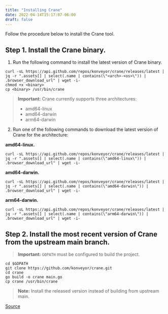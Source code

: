 ```yaml
---
title: "Installing Crane"
date: 2022-04-14T15:17:07-06:00
draft: false
---
```

Follow the procedure below to install the Crane tool.

## Step 1. Install the Crane binary.

1. Run the following command to install the latest version of Crane binary.
```
curl -sL https://api.github.com/repos/konveyor/crane/releases/latest |
jq -r ".assets[] | select(.name | contains(\"<arch>-<os>\")) | .browser_download_url" | wget -i-
chmod +x <binary>
cp <binary> /usr/bin/crane
```
> **Important:** Crane currently supports three architectures:
>- amd64-linux
>- amd64-darwin
>- arm64-darwin

2. Run one of the following commands to download the latest version of Crane for the architecture:

**amd64-linux.**
```
curl -sL https://api.github.com/repos/konveyor/crane/releases/latest |
jq -r ".assets[] | select(.name | contains(\"amd64-linux\")) |
.browser_download_url" | wget -i-
```
**amd64-darwin.**
```
curl -sL https://api.github.com/repos/konveyor/crane/releases/latest |
jq -r ".assets[] | select(.name | contains(\"amd64-darwin\")) |
.browser_download_url" | wget -i-
```
**arm64-darwin.**
```
curl -sL https://api.github.com/repos/konveyor/crane/releases/latest |
jq -r ".assets[] | select(.name | contains(\"arm64-darwin\")) |
.browser_download_url" | wget -i-
```
## Step 2. Install the most recent version of Crane from the upstream main branch.
> **Important:** `GOPATH` must be configured to build the project.
```
cd $GOPATH
git clone https://github.com/konveyor/crane.git
cd crane
go build -o crane main.go
cp crane /usr/bin/crane
```
> **Note:** Install the released version instead of building from upstream main.

[Source](https://github.com/konveyor/konveyor.github.io/blob/main/content/Crane/Installation.md)
